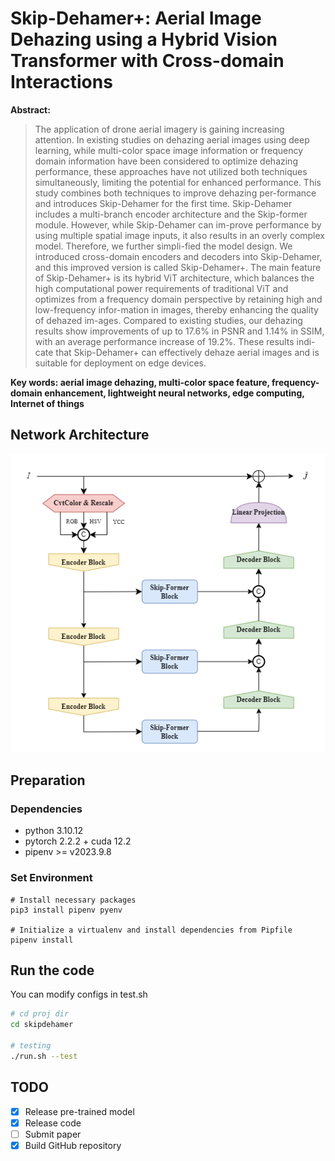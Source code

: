# Skip-Dehamer+: Aerial Image Dehazing using a Hybrid Vision Transformer with Cross-domain Interactions
**Abstract:**  
> The application of drone aerial imagery is gaining increasing attention. In existing studies on dehazing aerial images using deep learning, while multi-color space image information or frequency domain information have been considered to optimize dehazing performance, these approaches have not utilized both techniques simultaneously, limiting the potential for enhanced performance. This study combines both techniques to improve dehazing per-formance and introduces Skip-Dehamer for the first time. Skip-Dehamer includes a multi-branch encoder architecture and the Skip-former module. However, while Skip-Dehamer can im-prove performance by using multiple spatial image inputs, it also results in an overly complex model. Therefore, we further simpli-fied the model design. We introduced cross-domain encoders and decoders into Skip-Dehamer, and this improved version is called Skip-Dehamer+. The main feature of Skip-Dehamer+ is its hybrid ViT architecture, which balances the high computational power requirements of traditional ViT and optimizes from a frequency domain perspective by retaining high and low-frequency infor-mation in images, thereby enhancing the quality of dehazed im-ages. Compared to existing studies, our dehazing results show improvements of up to 17.6% in PSNR and 1.14% in SSIM, with an average performance increase of 19.2%. These results indi-cate that Skip-Dehamer+ can effectively dehaze aerial images and is suitable for deployment on edge devices.  

**Key words: aerial image dehazing, multi-color space feature, frequency-domain enhancement, lightweight neural networks, edge computing, Internet of things**

## Network Architecture
![image](./poster/Network%20overview.png)

## Preparation
### Dependencies
- python 3.10.12
- pytorch 2.2.2 + cuda 12.2
- pipenv >= v2023.9.8

### Set Environment
```shell
# Install necessary packages
pip3 install pipenv pyenv

# Initialize a virtualenv and install dependencies from Pipfile
pipenv install          
```

## Run the code
You can modify configs in test.sh
```bash
# cd proj dir
cd skipdehamer

# testing
./run.sh --test
```

## TODO
- [x] Release pre-trained model
- [x] Release code
- [ ] Submit paper
- [x] Build GitHub repository
